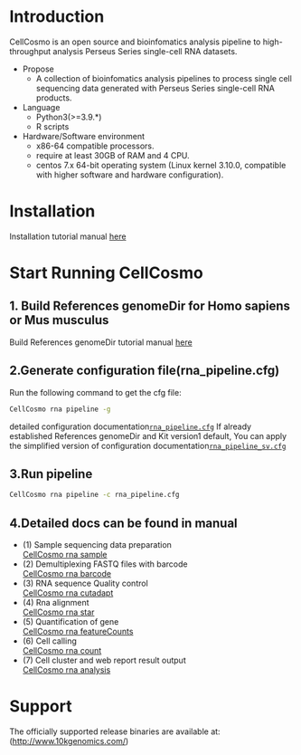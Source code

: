 # Introduction
CellCosmo is an open source and bioinfomatics analysis pipeline to high-throughput analysis Perseus Series single-cell RNA datasets.
* Propose
   * A collection of bioinfomatics analysis pipelines to process single cell sequencing data generated with Perseus Series single-cell RNA products.
* Language
   * Python3(>=3.9.*)
   * R scripts
* Hardware/Software environment
   * x86-64 compatible processors.
   * require at least 30GB of RAM and 4 CPU.
   * centos 7.x 64-bit operating system (Linux kernel 3.10.0, compatible with higher software and hardware configuration).
# Installation
Installation tutorial manual [here](docs/install.md)

# Start Running CellCosmo
## 1. Build References  genomeDir for Homo sapiens or Mus musculus
Build References genomeDir tutorial manual [here](docs/Build_References_genomeDir.md)

## 2.Generate configuration file(rna_pipeline.cfg)
Run the following command to get the cfg file:
```bash
CellCosmo rna pipeline -g
```
detailed configuration documentation[`rna_pipeline.cfg`](docs/rna/rna_pipeline.cfg)
If already established References  genomeDir and Kit version1 default, You can apply the simplified version of configuration documentation[`rna_pipeline_sv.cfg`](docs/rna/rna_pipeline_sv.cfg)
## 3.Run pipeline
```bash
CellCosmo rna pipeline -c rna_pipeline.cfg
```

## 4.Detailed docs can be found in manual
* (1) Sample sequencing data preparation  
  [CellCosmo rna sample](docs/rna/sample.md)  
* (2) Demultiplexing FASTQ files with barcode  
  [CellCosmo rna barcode](docs/rna/barcode.md)  
* (3) RNA sequence Quality control  
  [CellCosmo rna cutadapt](docs/rna/cutadapt.md)  
* (4) Rna alignment  
  [CellCosmo rna star](docs/rna/star.md)  
* (5) Quantification of gene  
  [CellCosmo rna featureCounts](docs/rna/featureCounts.md)  
* (6) Cell calling  
  [CellCosmo rna count](docs/rna/count.md)  
* (7) Cell cluster and web report result output  
  [CellCosmo rna analysis](docs/rna/analysis.md)  

# Support
The officially supported release binaries are available at: (http://www.10kgenomics.com/)


